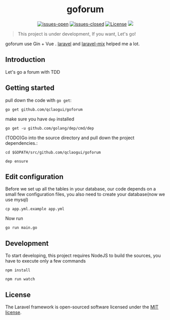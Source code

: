 <div align=center><h1>goforum</h1></div>

<p align="center">
<a href="https://github.com/qclaogui/goforum/issues?q=is%3Aopen+is%3Aissue"><img src="https://img.shields.io/github/issues/qclaogui/goforum.svg" alt="issues-open"></a>
<a href="https://github.com/qclaogui/goforum/issues?q=is%3Aissue+is%3Aclosed"><img src="https://img.shields.io/github/issues-closed-raw/qclaogui/goforum.svg" alt="issues-closed"></a>
<a href="https://github.com/qclaogui/goforum/blob/master/LICENSE"><img src="https://img.shields.io/github/license/qclaogui/goforum.svg" alt="License"></a>
<a href="https://goreportcard.com/report/github.com/qclaogui/goforum"><img src="https://goreportcard.com/badge/github.com/qclaogui/goforum" /></a>
</p>


> This project is under development, If you want, Let's go!

goforum use Gin + Vue . [laravel](https://github.com/laravel/laravel) and [laravel-mix](https://github.com/JeffreyWay/laravel-mix) helped me a lot.

 ## Introduction
 Let's go a forum with TDD

 ## Getting started

   pull down the code with `go get`:

   ```
   go get github.com/qclaogui/goforum
   ```

   make sure you have `dep` installed

   ```
   go get -u github.com/golang/dep/cmd/dep
   ```

   (TODO)Go into the source directory and pull down the project dependencies.:

   ```
   cd $GOPATH/src/github.com/qclaogui/goforum

   dep ensure
   ```

 ## Edit configuration

   Before we set up all the tables in your database, our code depends on a small few configuration files,
   you also need to create your database(now we use mysql)

   ```
   cp app.yml.example app.yml
   ```
   Now run

   ```
   go run main.go
   ```
 ## Development

 To start developing, this project requires NodeJS to build the sources,  you have to execute only a few commands

   ```
   npm install

   npm run watch
   ```

 ## License

 The Laravel framework is open-sourced software licensed under the [MIT license](https://opensource.org/licenses/MIT).
